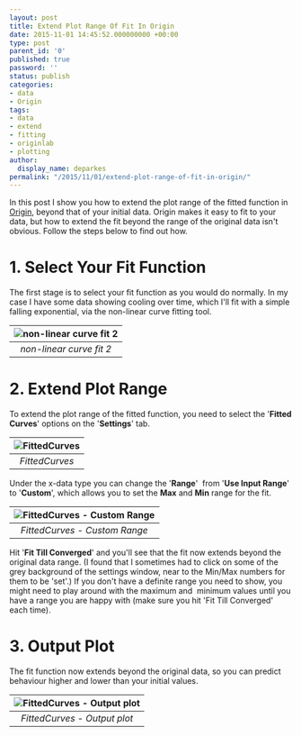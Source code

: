 ```yaml
---
layout: post
title: Extend Plot Range Of Fit In Origin
date: 2015-11-01 14:45:52.000000000 +00:00
type: post
parent_id: '0'
published: true
password: ''
status: publish
categories:
- data
- Origin
tags:
- data
- extend
- fitting
- originlab
- plotting
author:
  display_name: deparkes
permalink: "/2015/11/01/extend-plot-range-of-fit-in-origin/"
---
```

In this post I show you how to extend the plot range of the fitted function in <a href="https://www.originlab.com/">Origin</a>, beyond that of your initial data.
Origin makes it easy to fit to your data, but how to extend the fit beyond the range of the original data isn't obvious.
Follow the steps below to find out how.
<h1>1. Select Your Fit Function</h1>
The first stage is to select your fit function as you would do normally.
In my case I have some data showing cooling over time, which I'll fit with a simple falling exponential, via the non-linear curve fitting tool.


| ![non-linear curve fit 2]({{site.baseurl}}/assets/2015/11/non-linear-curve-fit-2-1024x506.png) |
|:--:|
| *non-linear curve fit 2* |

<h1>2. Extend Plot Range</h1>

To extend the plot range of the fitted function, you need to select the '<strong>Fitted Curves</strong>' options on the '<strong>Settings</strong>' tab.

| ![FittedCurves]({{site.baseurl}}/assets/2015/11/FittedCurves.png) |
|:--:|
| *FittedCurves* |

Under the x-data type you can change the '<strong>Range</strong>'  from '<strong>Use Input Range</strong>' to '<strong>Custom</strong>', which allows you to set the <strong>Max</strong> and <strong>Min</strong> range for the fit.

| ![FittedCurves - Custom Range]({{site.baseurl}}/assets/2015/11/FittedCurves-CustomRange.png) |
|:--:|
| *FittedCurves - Custom Range* |

Hit '<strong>Fit Till Converged</strong>' and you'll see that the fit now extends beyond the original data range.
(I found that I sometimes had to click on some of the grey background of the settings window, near to the Min/Max numbers for them to be 'set'.)
If you don't have a definite range you need to show, you might need to play around with the maximum and  minimum values until you have a range you are happy with (make sure you hit 'Fit Till Converged' each time).
<h1>3. Output Plot</h1>
The fit function now extends beyond the original data, so you can predict behaviour higher and lower than your initial values.

| ![FittedCurves - Output plot]({{site.baseurl}}/assets/2015/11/Graph2-1024x719.png) |
|:--:|
| *FittedCurves - Output plot* |
